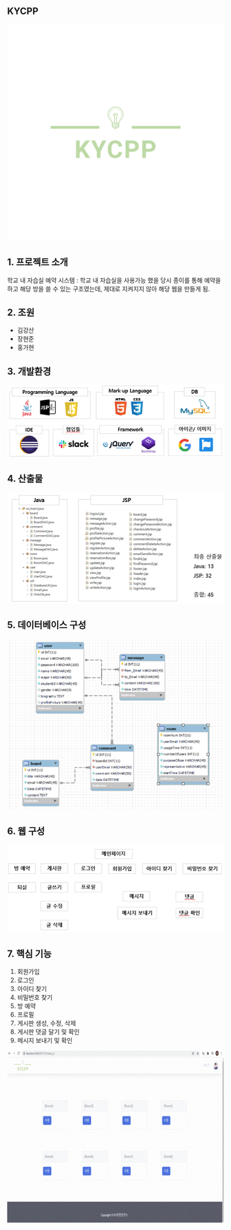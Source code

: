 ## KYCPP
![Alt text](/src/main/webapp/img/KYCPP.png)

## 1. 프로젝트 소개
학교 내 자습실 예약 시스템
: 학교 내 자습실을 사용가능 했을 당시 종이를 통해 예약을하고 해당 방을 쓸 수 있는 구조였는데, 제대로 지켜지지 않아 해당 웹을 만들게 됨.

## 2. 조원
- 김강산
- 장현준
- 홍가현

## 3. 개발환경
![Alt text](/img/develop.PNG)

## 4. 산출물
![Alt text](/img/산출물.PNG)

## 5. 데이터베이스 구성
<img src="/img/데이터베이스.png" width="500px" height="400px"></img>

## 6. 웹 구성
![Alt text](/img/웹구성.PNG)

## 7. 핵심 기능
1. 회원가입
2. 로그인
3. 아이디 찾기
4. 비밀번호 찾기
5. 방 예약
6. 프로필
7. 게시판 생성, 수정, 삭제
8. 게시판 댓글 달기 및 확인
9. 메시지 보내기 및 확인

<img src="/img/회원가입.gif" width="700px" height="400px"></img>


